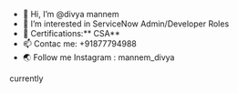 - 👋 Hi, I’m @divya mannem
- 👀 I’m interested in ServiceNow Admin/Developer Roles
- 🌱 Certifications:** CSA**
- 📫 Contac me: +91877794988
- 🌏 Follow me
  Instagram : mannem_divya


currently
<!---
divya475/divya475 is a ✨ special ✨ repository because its `README.md` (this file) appears on your GitHub profile.
You can click the Preview link to take a look at your changes.
--->
